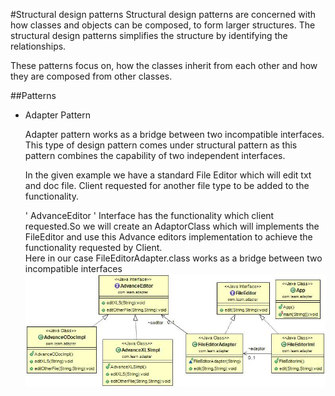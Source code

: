 #Structural design patterns
Structural design patterns are concerned with how classes and objects can be composed, to form larger structures.
The structural design patterns simplifies the structure by identifying the relationships.

These patterns focus on, how the classes inherit from each other and how they are composed from other classes.

##Patterns
*	Adapter Pattern 

	Adapter pattern works as a bridge between two incompatible interfaces. This type of design pattern comes under structural pattern as this pattern combines the capability of two independent interfaces.

	In the given example we have a standard File Editor which will edit txt and doc file.
	Client requested for another file type to be added to the functionality.
	
	' AdvanceEditor ' Interface has the functionality which client requested.So we will create an AdaptorClass which will implements the FileEditor and use this Advance editors implementation to achieve the functionality requested by Client.  
	Here in our case FileEditorAdapter.class works as a bridge between two incompatible interfaces
	![](https://github.com/SubhashKonar/DesignPatterns/blob/master/StructuralPattern/target/classes/com/learn/adapter/Adapter.jpg)